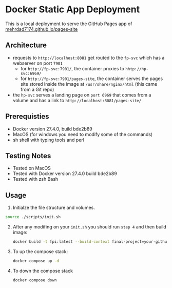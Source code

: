# Docker Static App Deployment
This is a local deployment to serve the GitHub Pages app of [mehrdad7174.github.io/pages-site](https://mehrdad7174.github.io/pages-site)

## Architecture
- requests to `http://localhost:8081` get routed to the `fp-svc` which has a webserver on port `7901` 
    - for `http://fp-svc:7901/`, the container proxies to `hhtp://hp-svc:6969/`
    - for `http://fp-svc:7901/pages-site`, the container serves the pages site stored inside the image at `/usr/share/nginx/html` (this came from a Git repo)
- the `hp-svc` serves a landing page on `port 6969` that comes from a volume and has a link to `http://localhost:8081/pages-site/`

## Prerequisties
- Docker version 27.4.0, build bde2b89
- MacOS (for windows you need to modify some of the commands)
- sh shell with typing tools and perl

## Testing Notes
- Tested on MacOS
- Tested with Docker version 27.4.0 build bde2b89
- Tested with zsh Bash

## Usage 
1. Initialze the file structure and volumes.
```bash
source ./scripts/init.sh
```
2. After any modifing on your `init.sh` you should run `step 4` and then build image:
    ```bash
    docker build -t fpi:latest --build-context final-project=your-github-repo-address .
    ```
3. To up the compose stack:
    ```bash
    docker compose up -d
    ```
4. To down the compose stack
    ```bash
    docker compose down
    ```
